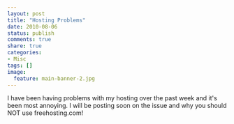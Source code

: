 ```yaml
---
layout: post
title: "Hosting Problems"
date: 2010-08-06
status: publish
comments: true
share: true
categories:
- Misc
tags: []
image:
  feature: main-banner-2.jpg
---
```


I have been having problems with my hosting over the past week and it's been most annoying. I will be posting soon on the issue and why you should NOT use freehosting.com!
